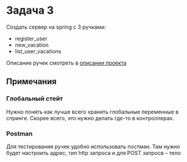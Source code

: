 # Задача 3

Создать сервер на spring с 3 ручками:
- register_user
- new_vacation
- list_user_vacations

Описание ручек смотреть в [описании проекта](../project_description.md)

## Примечания

### Глобальный стейт

Нужно понять как лучше всего хранить глобальные переменные в спринге. 
Скорее всего, это нужно делать где-то в контроллерах.

### Postman 

Для тестирования ручек удобно использовать постман. Там нужно будет настроить адрес, тип http запроса и для POST запросв – тело